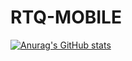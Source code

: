 # RTQ-MOBILE

[![Anurag's GitHub stats](https://github-readme-stats.vercel.app/api?username=naneps)](https://github.com/anuraghazra/github-readme-stats)
